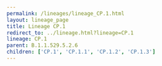 ```yaml
---
permalink: /lineages/lineage_CP.1.html
layout: lineage_page
title: Lineage CP.1
redirect_to: ../lineage.html?lineage=CP.1
lineage: CP.1
parent: B.1.1.529.5.2.6
children: ['CP.1', 'CP.1.1', 'CP.1.2', 'CP.1.3']
---
```

